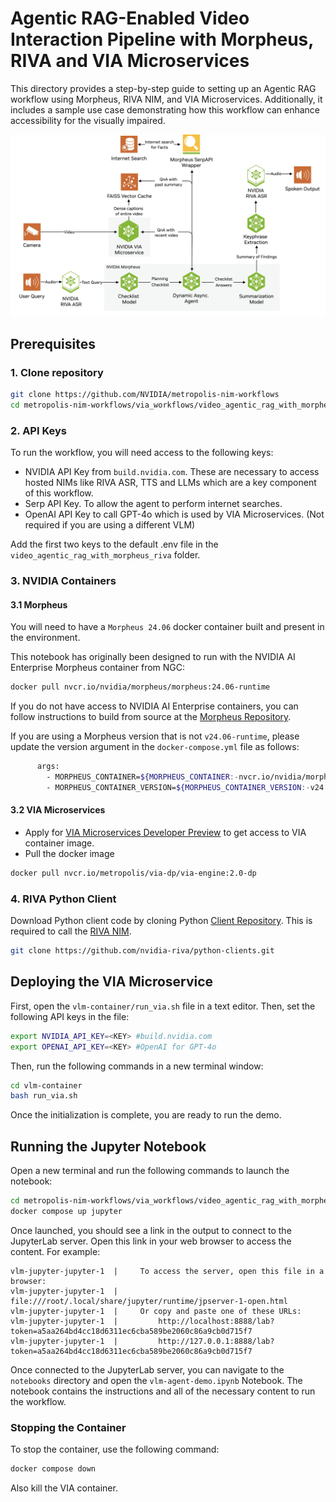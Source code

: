 <!--
SPDX-FileCopyrightText: Copyright (c) 2024, NVIDIA CORPORATION & AFFILIATES. All rights reserved.
SPDX-License-Identifier: Apache-2.0

Licensed under the Apache License, Version 2.0 (the "License");
you may not use this file except in compliance with the License.
You may obtain a copy of the License at

http://www.apache.org/licenses/LICENSE-2.0

Unless required by applicable law or agreed to in writing, software
distributed under the License is distributed on an "AS IS" BASIS,
WITHOUT WARRANTIES OR CONDITIONS OF ANY KIND, either express or implied.
See the License for the specific language governing permissions and
limitations under the License.
-->
# Agentic RAG-Enabled Video Interaction Pipeline with Morpheus, RIVA and VIA Microservices

This directory provides a step-by-step guide to setting up an Agentic RAG workflow using Morpheus, RIVA NIM, and VIA Microservices. Additionally, it includes a sample use case demonstrating how this workflow can enhance accessibility for the visually impaired.

<div align="center">
  <img src="notebooks/images/Video%20Agentic%20RAG%20with%20VIA.png" width="900">
</div>

## Prerequisites

### 1. Clone repository
```bash
git clone https://github.com/NVIDIA/metropolis-nim-workflows
cd metropolis-nim-workflows/via_workflows/video_agentic_rag_with_morpheus_riva
```
### 2. API Keys

To run the workflow, you will need access to the following keys:
- NVIDIA API Key from `build.nvidia.com`. These are necessary to access hosted NIMs like RIVA ASR, TTS and LLMs which are a key component of this workflow.
- Serp API Key. To allow the agent to perform internet searches.
- OpenAI API Key to call GPT-4o which is used by VIA Microservices. (Not required if you are using a different VLM)

Add the first two keys to the default .env file in the ```video_agentic_rag_with_morpheus_riva``` folder.

### 3. NVIDIA Containers

#### 3.1 Morpheus

You will need to have a `Morpheus 24.06` docker container built and present in the environment. 

This notebook has originally been designed to run with the NVIDIA AI Enterprise Morpheus container from NGC:

```bash
docker pull nvcr.io/nvidia/morpheus/morpheus:24.06-runtime
```

If you do not have access to NVIDIA AI Enterprise containers, you can follow instructions to build from source at the [Morpheus Repository](https://github.com/nv-morpheus/Morpheus/tree/branch-24.03).

If you are using a Morpheus version that is not `v24.06-runtime`, please update the version argument in the `docker-compose.yml` file as follows:

```bash
      args:
        - MORPHEUS_CONTAINER=${MORPHEUS_CONTAINER:-nvcr.io/nvidia/morpheus/morpheus}
        - MORPHEUS_CONTAINER_VERSION=${MORPHEUS_CONTAINER_VERSION:-v24.06-runtime}
```


#### 3.2 VIA Microservices

* Apply for [VIA Microservices Developer Preview](https://developer.nvidia.com/visual-insight-agent-early-access) to get access to VIA container image.
* Pull the docker image

```bash
docker pull nvcr.io/metropolis/via-dp/via-engine:2.0-dp
```

### 4. RIVA Python Client

Download Python client code by cloning Python [Client Repository](https://github.com/nvidia-riva/python-clients). This is required to call the [RIVA NIM](https://build.nvidia.com/nvidia/parakeet-ctc-1_1b-asr/api).

```bash
git clone https://github.com/nvidia-riva/python-clients.git
```


## Deploying the VIA Microservice

First, open the `vlm-container/run_via.sh` file in a text editor. Then, set the following API keys in the file:

```bash
export NVIDIA_API_KEY=<KEY> #build.nvidia.com
export OPENAI_API_KEY=<KEY> #OpenAI for GPT-4o
 ```

Then, run the following commands in a new terminal window:

```bash
cd vlm-container
bash run_via.sh
```

Once the initialization is complete, you are ready to run the demo. 


## Running the Jupyter Notebook

Open a new terminal and run the following commands to launch the notebook:

```bash
cd metropolis-nim-workflows/via_workflows/video_agentic_rag_with_morpheus_riva
docker compose up jupyter
```

Once launched, you should see a link in the output to connect to the JupyterLab server. Open this link in your web browser to access the content. For example:
```  
vlm-jupyter-jupyter-1  |     To access the server, open this file in a browser:
vlm-jupyter-jupyter-1  |         file:///root/.local/share/jupyter/runtime/jpserver-1-open.html
vlm-jupyter-jupyter-1  |     Or copy and paste one of these URLs:
vlm-jupyter-jupyter-1  |         http://localhost:8888/lab?token=a5aa264bd4cc18d6311ec6cba589be2060c86a9cb0d715f7
vlm-jupyter-jupyter-1  |         http://127.0.0.1:8888/lab?token=a5aa264bd4cc18d6311ec6cba589be2060c86a9cb0d715f7
```

Once connected to the JupyterLab server, you can navigate to the `notebooks` directory and open the `vlm-agent-demo.ipynb` Notebook. The notebook contains the instructions and all of the necessary content to run the workflow.

### Stopping the Container

To stop the container, use the following command:

```bash
docker compose down
```

Also kill the VIA container. 
